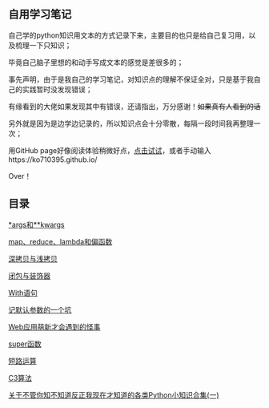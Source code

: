 ## 自用学习笔记

自己学的python知识用文本的方式记录下来，主要目的也只是给自己复习用，以及梳理一下只知识；

毕竟自己脑子里想的和动手写成文本的感觉是差很多的；

事先声明，由于是我自己的学习笔记，对知识点的理解不保证全对，只是基于我自己的实践暂时没发现错误；

有缘看到的大佬如果发现其中有错误，还请指出，万分感谢！~~如果真有人看到的话~~

另外就是因为是边学边记录的，所以知识点会十分零散，每隔一段时间我再整理一次；

用GitHub page好像阅读体验稍微好点，[点击试试](https://ko710395.github.io/)，或者手动输入https://ko710395.github.io/

Over！





## 目录

[\*args和\*\*kwargs](https://ko710395.github.io/*args和**kwargs)

[map、reduce、lambda和偏函数](https://ko710395.github.io/map、reduce、lambda和偏函数)

[深拷贝与浅拷贝](https://ko710395.github.io/深拷贝与浅拷贝)

[闭包与装饰器](https://ko710395.github.io/闭包与装饰器)

[With语句](https://ko710395.github.io/With语句)

[记默认参数的一个坑](https://ko710395.github.io/记默认参数的一个坑)

[Web应用萌新才会遇到的怪事](https://ko710395.github.io/Web应用萌新才会遇到的怪事)

[super函数](https://ko710395.github.io/super函数)

[短路运算](https://ko710395.github.io/短路运算)

[C3算法](https://ko710395.github.io/C3算法)

[关于不管你知不知道反正我现在才知道的各类Python小知识合集(一)](https://ko710395.github.io/关于不管你知不知道反正我现在才知道的各类Python小知识合集(一))
